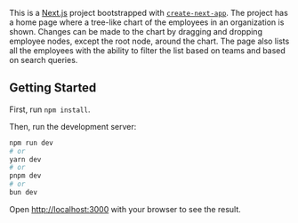 This is a [Next.js](https://nextjs.org/) project bootstrapped with [`create-next-app`](https://github.com/vercel/next.js/tree/canary/packages/create-next-app). The project has a home page where a tree-like chart of the employees in an organization is shown. Changes can be made to the chart by dragging and dropping employee nodes, except the root node, around the chart. The page also lists all the employees with the ability to filter the list based on teams and based on search queries.

## Getting Started

First, run `npm install`.

Then, run the development server:

```bash
npm run dev
# or
yarn dev
# or
pnpm dev
# or
bun dev
```

Open [http://localhost:3000](http://localhost:3000) with your browser to see the result.
